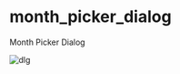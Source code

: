 # month_picker_dialog
Month Picker Dialog


![dlg](https://user-images.githubusercontent.com/30918386/200470862-30c603e9-8736-45c7-af68-f5de9096ac36.png)
